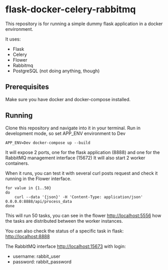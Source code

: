 # flask-docker-celery-rabbitmq

This repository is for running a simple dummy flask application in a docker environment.

It uses:
- Flask
- Celery
- Flower
- Rabbitmq
- PostgreSQL (not doing anything, though)


## Prerequisites
Make sure you have docker and docker-compose installed.

## Running
Clone this repository and navigate into it in your terminal.
Run in development mode, so set APP_ENV environment to Dev

    APP_ENV=Dev docker-compose up --build

It will expose 2 ports, one for the flask application (8888) and one for the RabbitMQ management interface (15672)
It will also start 2 worker containers.

When it runs, you can test it with several curl posts request and check it running in the Flower interface.

    for value in {1..50}
    do
        curl --data '{json}' -H 'Content-Type: application/json' 0.0.0.0:8888/api/process_data
    done

This will run 50 tasks, you can see in the flower [http://localhost:5556](http://0.0.0.0:5556/)
how the tasks are distributed between the worker instances.

You can also check the status of a specific task in flask: [http://localhost:8888](http://0.0.0.0:8888/tasks/<task-id>) 

The RabbitMQ interface [http://localhost:15673](http://0.0.0.0:15673/) with login:
- username: rabbit_user
- password: rabbit_password
